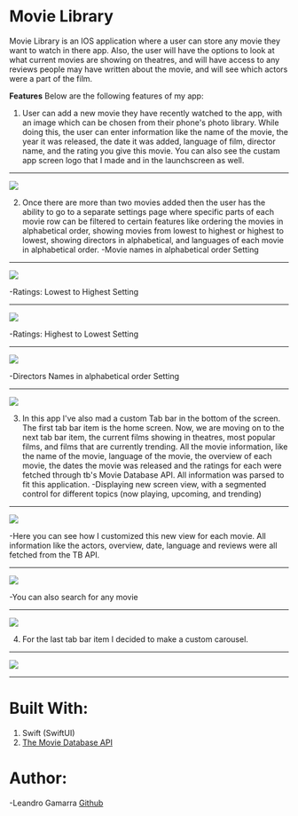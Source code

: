 # **Movie Library**

Movie Library is an IOS application where a user can store any movie they want to watch in there app. Also, the user will have the options to look at what current movies are showing on theatres, and will have access to any reviews people may have written about the movie, and will see which actors were a part of the film.

**Features**
Below are the following features of my app:

1) User can add a new movie they have recently watched to the app, with an image which can be chosen from their phone's photo library. While doing this, the user can enter information like the name of the movie, the year it was released, the date it was added, language of film, director name, and the rating you give this movie. You can also see the custam app screen logo that I made and in the launchscreen as well.


---

![](https://i.imgur.com/RbuPhdx.gif)

2) Once there are more than two movies added then the user has the ability to go to a separate settings page where specific parts of each movie row can be filtered to certain features like ordering the movies in alphabetical order, showing movies from lowest to highest or highest to lowest, showing directors in alphabetical, and languages of each movie in alphabetical order.
-Movie names in alphabetical order Setting


---

![](https://i.imgur.com/OY5IIS5.gif)

-Ratings: Lowest to Highest Setting


---

![](https://i.imgur.com/F9DKzqX.gif)

-Ratings: Highest to Lowest Setting


---

![](https://i.imgur.com/LrPYFqp.gif)


-Directors Names in alphabetical order Setting


---

![](https://i.imgur.com/Ei3iy2s.gif)

3) In this app I've also mad a custom Tab bar in the bottom of the screen. The first tab bar item is the home screen. Now, we are moving on to the next tab bar item, the current films showing in theatres, most popular films, and films that are currently trending. All the movie information, like the name of the movie, language of the movie, the overview of each movie, the dates the movie was released and the ratings for each were fetched through tb's Movie Database API. All information was parsed to fit this application.
-Displaying new screen view, with a segmented control for different topics (now playing, upcoming, and trending)


---

![](https://i.imgur.com/z9AEV9o.gif)

-Here you can see how I customized this new view for each movie. All information like the actors, overview, date, language and reviews were all fetched from the TB API.


---

![](https://i.imgur.com/Ib2jgVK.gif)

-You can also search for any movie


---

![](https://i.imgur.com/t5df0Dq.gif)

4) For the last tab bar item I decided to make a custom carousel.


---

![](https://i.imgur.com/UvjaLTa.gif)

---

# Built With:
1) Swift (SwiftUI)
2) [The Movie Database API](https://developers.themoviedb.org/3/getting-started/introduction)

# Author:
-Leandro Gamarra [Github](https://github.com/r0m3c)
